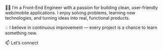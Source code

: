 👋🏼 I’m a Front-End Engineer with a passion for building clean, user-friendly web/mobile applications.
I enjoy solving problems, learning new technologies, and turning ideas into real, functional products.

💡 I believe in continuous improvement — every project is a chance to learn something new.

📫 Let’s connect 
